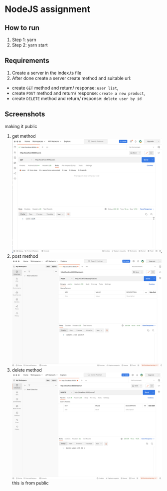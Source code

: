 # NodeJS assignment

## How to run

1. Step 1: yarn
2. Step 2: yarn start

## Requirements

1. Create a server in the index.ts file
2. After done create a server create method and suitable url:

- create `GET` method and return/ response: `user list`,
- create `POST` method and return/ response: `create a new product`,
- create `DELETE` method and return/ response: `delete user by id`

## Screenshots
making it public
1. get method
   ![getMethod](./screenshot/getMethod.png)
2. post method ![postMethod](./screenshot/postMethod.png)
3. delete method ![deleteMethod](./screenshot//deleteUser.png)
this is from public